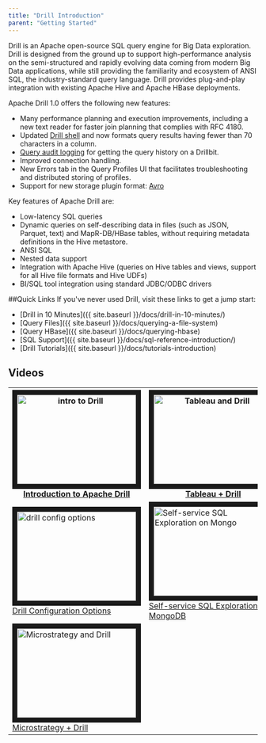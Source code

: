 ```yaml
---
title: "Drill Introduction"
parent: "Getting Started"
---
```

Drill is an Apache open-source SQL query engine for Big Data exploration.
Drill is designed from the ground up to support high-performance analysis on
the semi-structured and rapidly evolving data coming from modern Big Data
applications, while still providing the familiarity and ecosystem of ANSI SQL,
the industry-standard query language. Drill provides plug-and-play integration
with existing Apache Hive and Apache HBase deployments. 

Apache Drill 1.0 offers the following new features:

* Many performance planning and execution improvements, including a new text reader for faster join planning that complies with RFC 4180.
* Updated [Drill shell]({{site.baseurl}}/docs/configuring-the-drill-shell/#examples-of-configuring-the-drill-shell) and now formats query results having fewer than 70 characters in a column.
* [Query audit logging]({{site.baseurl}}/docs/getting-query-information/) for getting the query history on a Drillbit.
* Improved connection handling.
* New Errors tab in the Query Profiles UI that facilitates troubleshooting and distributed storing of profiles.
* Support for new storage plugin format: [Avro](http://avro.apache.org/docs/current/spec.html)

Key features of Apache Drill are:

  * Low-latency SQL queries
  * Dynamic queries on self-describing data in files (such as JSON, Parquet, text) and MapR-DB/HBase tables, without requiring metadata definitions in the Hive metastore.
  * ANSI SQL
  * Nested data support
  * Integration with Apache Hive (queries on Hive tables and views, support for all Hive file formats and Hive UDFs)
  * BI/SQL tool integration using standard JDBC/ODBC drivers

##Quick Links
If you've never used Drill, visit these links to get a jump start:

* [Drill in 10 Minutes]({{ site.baseurl }}/docs/drill-in-10-minutes/)
* [Query Files]({{ site.baseurl }}/docs/querying-a-file-system)
* [Query HBase]({{ site.baseurl }}/docs/querying-hbase)
* [SQL Support]({{ site.baseurl }}/docs/sql-reference-introduction/)
* [Drill Tutorials]({{ site.baseurl }}/docs/tutorials-introduction)

## Videos

<table>
  <tr>
    <th><a href="http://www.youtube.com/watch?feature=player_embedded&v=HITzj3ihSUk
" target="_blank"><img src="http://img.youtube.com/vi/HITzj3ihSUk/0.jpg" 
alt="intro to Drill" width="240" height="180" border="10" />Introduction to Apache Drill</a></th>
    <th><a href="http://www.youtube.com/watch?feature=player_embedded&v=FkcegazNuio
" target="_blank"><img src="http://img.youtube.com/vi/FkcegazNuio/0.jpg" 
alt="Tableau and Drill" width="240" height="180" border="10" />Tableau + Drill</a</th>
  </tr>
  <tr>
    <td><a href="http://www.youtube.com/watch?feature=player_embedded&v=kG6vzsk8T7E
" target="_blank"><img src="http://img.youtube.com/vi/kG6vzsk8T7E/0.jpg" 
alt="drill config options" width="240" height="180" border="10" />Drill Configuration Options</a></td>
    <td><a href="http://www.youtube.com/watch?feature=player_embedded&v=XUIKlsX8yVM
" target="_blank"><img src="http://img.youtube.com/vi/XUIKlsX8yVM/0.jpg" 
alt="Self-service SQL Exploration on Mongo" width="240" height="180" border="10" />Self-service SQL Exploration on MongoDB</a></td>
  </tr>
  <tr>
    <td><a href="http://www.youtube.com/watch?feature=player_embedded&v=uyN9DDCNP8o
" target="_blank"><img src="http://img.youtube.com/vi/uyN9DDCNP8o/0.jpg" 
alt="Microstrategy and Drill" width="240" height="180" border="10" />Microstrategy + Drill</a></td>
    <td></td>
  </tr>
</table>

